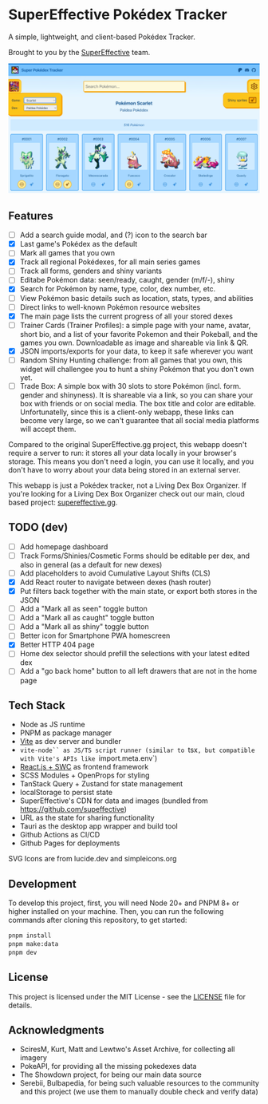 # SuperEffective Pokédex Tracker

A simple, lightweight, and client-based Pokédex Tracker.

Brought to you by the [SuperEffective](https://supereffective.gg/) team.

![Demo](public/images/twitter-card.jpg)

## Features

- [ ] Add a search guide modal, and (?) icon to the search bar
- [x] Last game's Pokédex as the default
- [ ] Mark all games that you own
- [x] Track all regional Pokédexes, for all main series games
- [ ] Track all forms, genders and shiny variants
- [ ] Editabe Pokémon data: seen/ready, caught, gender (m/f/-), shiny
- [x] Search for Pokémon by name, type, color, dex number, etc.
- [ ] View Pokémon basic details such as location, stats, types, and abilities
- [ ] Direct links to well-known Pokémon resource websites
- [x] The main page lists the current progress of all your stored dexes
- [ ] Trainer Cards (Trainer Profiles): a simple page with your name, avatar, short bio, and a list of your favorite
      Pokemon and their Pokeball, and the games you own. Downloadable as image and shareable via link & QR.
- [x] JSON imports/exports for your data, to keep it safe wherever you want
- [ ] Random Shiny Hunting challenge: from all games that you own, this widget will challengee you to hunt a shiny
      Pokémon that you don't own yet.
- [ ] Trade Box: A simple box with 30 slots to store Pokémon (incl. form. gender and shinyness). It is shareable via a
      link, so you can share your box with friends or on social media. The box title and color are editable.
      Unfortunatelly, since this is a client-only webapp, these links can become very large, so we can't guarantee that
      all social media platforms will accept them.

Compared to the original SuperEffective.gg project, this webapp doesn't require a server to run: it stores all your data
locally in your browser's storage. This means you don't need a login, you can use it locally, and you don't have to
worry about your data being stored in an external server.

This webapp is just a Pokédex tracker, not a Living Dex Box Organizer. If you're looking for a Living Dex Box Organizer
check out our main, cloud based project: [supereffective.gg](https://supereffective.gg/).

## TODO (dev)

- [ ] Add homepage dashboard
- [ ] Track Forms/Shinies/Cosmetic Forms should be editable per dex, and also in general (as a default for new dexes)
- [ ] Add placeholders to avoid Cumulative Layout Shifts (CLS)
- [x] Add React router to navigate between dexes (hash router)
- [x] Put filters back together with the main state, or export both stores in the JSON
- [ ] Add a "Mark all as seen" toggle button
- [ ] Add a "Mark all as caught" toggle button
- [ ] Add a "Mark all as shiny" toggle button
- [ ] Better icon for Smartphone PWA homescreen
- [x] Better HTTP 404 page
- [ ] Home dex selector should prefill the selections with your latest edited dex
- [ ] Add a "go back home" button to all left drawers that are not in the home page

## Tech Stack

- Node as JS runtime
- PNPM as package manager
- [Vite](https://vite.dev) as dev server and bundler
- `vite-node`` as JS/TS script runner (similar to `tsx`, but compatible with Vite's APIs like `import.meta.env`)
- [React.js + SWC](https://github.com/vitejs/vite-plugin-react-swc) as frontend framework
- SCSS Modules + OpenProps for styling
- TanStack Query + Zustand for state management
- localStorage to persist state
- SuperEffective's CDN for data and images (bundled from https://github.com/supeffective)
- URL as the state for sharing functionality
- Tauri as the desktop app wrapper and build tool
- Github Actions as CI/CD
- Github Pages for deployments

SVG Icons are from lucide.dev and simpleicons.org

## Development

To develop this project, first, you will need Node 20+ and PNPM 8+ or higher installed on your machine. Then, you can
run the following commands after cloning this repository, to get started:

```bash
pnpm install
pnpm make:data
pnpm dev
```

## License

This project is licensed under the MIT License - see the [LICENSE](LICENSE) file for details.

## Acknowledgments

- SciresM, Kurt, Matt and Lewtwo's Asset Archive, for collecting all imagery
- PokeAPI, for providing all the missing pokedexes data
- The Showdown project, for being our main data source
- Serebii, Bulbapedia, for being such valuable resources to the community and this project (we use them to manually
  double check and verify data)

